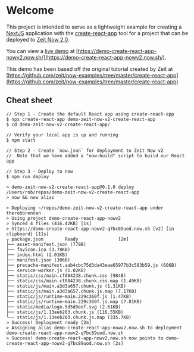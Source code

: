 # Welcome
This project is intended to serve as a lightweight example for creating a [NextJS](https://nextjs.org) application with the [create-react-app](https://facebook.github.io/create-react-app/) tool for a project that can be deployed to [Zeit Now 2.0](https://zeit.co/now).

You can view a [live demo](https://demo-create-react-app-nowv2.now.sh/) at [https://demo-create-react-app-nowv2.now.sh/](https://demo-create-react-app-nowv2.now.sh/).

This demo has been based off the original tutorial created by Zeit at [https://github.com/zeit/now-examples/tree/master/create-react-app](https://github.com/zeit/now-examples/tree/master/create-react-app)

## Cheat sheet
```
// Step 1 - Create the default React app using create-react-app
$ npx create-react-app demo-zeit-now-v2-create-react-app
$ cd demo-zeit-now-v2-create-react-app/

// Verify your local app is up and running
$ npm start

// Step 2 - Create `now.json` for deployment to Zeit Now v2
//  Note that we have added a "now-build" script to build our React app

// Step 3 - Deploy to now
$ npm run deploy

> demo-zeit-now-v2-create-react-app@0.1.0 deploy /Users/rob/repos/demo-zeit-now-v2-create-react-app
> now && now alias

> Deploying ~/repos/demo-zeit-now-v2-create-react-app under therobbrennan
> Using project demo-create-react-app-nowv2
> Synced 4 files (416.42KB) [1s]
> https://demo-create-react-app-nowv2-q7bc89uod.now.sh [v2] [in clipboard] [11s]
┌ package.json        Ready               [2m]
├── asset-manifest.json (779B)
├── favicon.ico (3.78KB)
├── index.html (2.01KB)
├── manifest.json (306B)
├── precache-manifest.aab4cbc75d3da43eae65977b3c583b59.js (606B)
├── service-worker.js (1.02KB)
├── static/css/main.cf084238.chunk.css (984B)
├── static/css/main.cf084238.chunk.css.map (1.49KB)
├── static/js/main.a3d3a657.chunk.js (1.31KB)
├── static/js/main.a3d3a657.chunk.js.map (7.17KB)
├── static/js/runtime~main.229c360f.js (1.47KB)
├── static/js/runtime~main.229c360f.js.map (7.81KB)
├── static/media/logo.5d5d9eef.svg (2.61KB)
├── static/js/1.13eeb203.chunk.js (116.55KB)
└── static/js/1.13eeb203.chunk.js.map (335.7KB)
> Success! Deployment ready [2m]
> Assigning alias demo-create-react-app-nowv2.now.sh to deployment demo-create-react-app-nowv2-q7bc89uod.now.sh
> Success! demo-create-react-app-nowv2.now.sh now points to demo-create-react-app-nowv2-q7bc89uod.now.sh [2s]

```